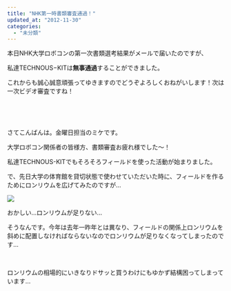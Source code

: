 ```yaml
---
title: "NHK第一時書類審査通過！"
updated_at: "2012-11-30"
categories: 
  - "未分類"
---
```


本日NHK大学ロボコンの第一次書類選考結果がメールで届いたのですが、

私達TECHNOUS−KITは**無事通過**することができました。

これからも誠心誠意頑張ってゆきますのでどうぞよろしくおねがいします！次は一次ビデオ審査ですね！

 

 

さてこんばんは。金曜日担当のミケです。

大学ロボコン関係者の皆様方、書類審査お疲れ様でした〜！

私達TECHNOUS-KITでもそろそろフィールドを使った活動が始まりました。

で、先日大学の体育館を貸切状態で使わせていただいた時に、フィールドを作るためにロンリウムを広げてみたのですが…

[![](images/SANY0242-300x225.jpg)](http://technouskit.net/blog/?attachment_id=229)

おかしい…ロンリウムが足りない…

そうなんです。今年は去年一昨年とは異なり、フィールドの関係上ロンリウムを斜めに配置しなければならないなのでロンリウムが足りなくなってしまったのです…

 

ロンリウムの相場的にいきなりドサッと買うわけにもゆかず結構困ってしまっています…
